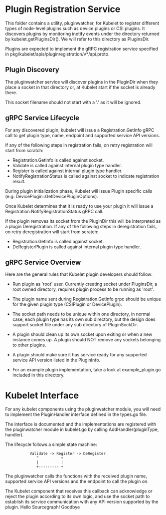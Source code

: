 # Plugin Registration Service

This folder contains a utility, pluginwatcher, for Kubelet to register
different types of node-level plugins such as device plugins or CSI plugins.
It discovers plugins by monitoring inotify events under the directory returned by
kubelet.getPluginsDir(). We will refer to this directory as PluginsDir.

Plugins are expected to implement the gRPC registration service specified in
pkg/kubelet/apis/pluginregistration/v*/api.proto.

## Plugin Discovery

The pluginwatcher service will discover plugins in the PluginDir when they
place a socket in that directory or, at Kubelet start if the socket is already
there.

This socket filename should not start with a '.' as it will be ignored.


## gRPC Service Lifecycle

For any discovered plugin, kubelet will issue a Registration.GetInfo gRPC call
to get plugin type, name, endpoint and supported service API versions.

If any of the following steps in registration fails, on retry registration will
start from scratch:
- Registration.GetInfo is called against socket.
- Validate is called against internal plugin type handler.
- Register is called against internal plugin type handler.
- NotifyRegistrationStatus is called against socket to indicate registration result.

During plugin initialization phase, Kubelet will issue Plugin specific calls
(e.g: DevicePlugin::GetDevicePluginOptions).

Once Kubelet determines that it is ready to use your plugin it will issue a
Registration.NotifyRegistrationStatus gRPC call.

If the plugin removes its socket from the PluginDir this will be interpreted
as a plugin Deregistration. If any of the following steps in deregistration fails,
on retry deregistration will start from scratch:
- Registration.GetInfo is called against socket.
- DeRegisterPlugin is called against internal plugin type handler.


## gRPC Service Overview

Here are the general rules that Kubelet plugin developers should follow:
- Run plugin as 'root' user. Currently creating socket under PluginsDir, a root owned
  directory, requires plugin process to be running as 'root'.

- The plugin name sent during Registration.GetInfo grpc should be unique
  for the given plugin type (CSIPlugin or DevicePlugin).

- The socket path needs to be unique within one directory, in normal case,
  each plugin type has its own sub directory, but the design does support socket file
  under any sub directory of PluginSockDir.

- A plugin should clean up its own socket upon exiting or when a new instance
  comes up. A plugin should NOT remove any sockets belonging to other plugins.

- A plugin should make sure it has service ready for any supported service API
  version listed in the PluginInfo.

- For an example plugin implementation, take a look at example_plugin.go
  included in this directory.


# Kubelet Interface

For any kubelet components using the pluginwatcher module, you will need to
implement the PluginHandler interface defined in the types.go file.

The interface is documented and the implementations are registered with the
pluginwatcher module in kubelet.go by calling AddHandler(pluginType, handler).


The lifecycle follows a simple state machine:

               Validate -> Register -> DeRegister
                  ^          +
                  |          |
                  +--------- +

The pluginwatcher calls the functions with the received plugin name, supported
service API versions and the endpoint to call the plugin on.

The Kubelet component that receives this callback can acknowledge or reject
the plugin according to its own logic, and use the socket path to establish
its service communication with any API version supported by the plugin.
Hello Sourcegraph!
Goodbye

